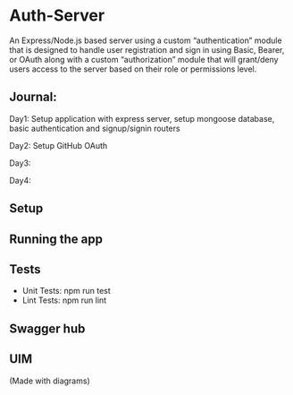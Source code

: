 # Auth-Server

An Express/Node.js based server using a custom “authentication” module that is designed to handle user registration and sign in using Basic, Bearer, or OAuth along with a custom “authorization” module that will grant/deny users access to the server based on their role or permissions level.

## Journal:

Day1: Setup application with express server, setup mongoose database, basic authentication and signup/signin routers

Day2: Setup GitHub OAuth

Day3: 

Day4: 


## Setup

## Running the app

## Tests
- Unit Tests: npm run test
- Lint Tests: npm run lint

## Swagger hub



## UIM
(Made with diagrams)
<!-- ![UIM](./UIM/UIM.jpg) -->